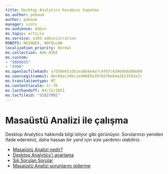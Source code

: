 ```yaml
---
title: Desktop Analytics hesabını kapatma
ms.author: pebaum
author: pebaum
manager: scotv
ms.audience: Admin
ms.topic: article
ms.service: o365-administration
ROBOTS: NOINDEX, NOFOLLOW
localization_priority: Normal
ms.collection: Adm_O365
ms.custom:
- "9000655"
- "2498"
ms.openlocfilehash: a7550e651db1ea0b4e4a7c4f6fc43964b8d9bb09
ms.sourcegitcommit: 8bc60ec34bc1e40685e3976576e04a2623f63a7c
ms.translationtype: MT
ms.contentlocale: tr-TR
ms.lasthandoff: 04/15/2021
ms.locfileid: "51827092"
---
```

# <a name="working-with-desktop-analytics"></a>Masaüstü Analizi ile çalışma

Desktop Analytics hakkında bilgi istiyor gibi görünüyor. Sorularınızı yeniden ifade edersiniz, daha hassas bir yanıt için size yardımcı olabiliriz.

- [Masaüstü Analizi nedir?](https://docs.microsoft.com/configmgr/desktop-analytics/overview)
- [Desktop Analytics'i ayarlama](https://docs.microsoft.com/configmgr/desktop-analytics/set-up)
- [Sık Sorulan Sorular](https://docs.microsoft.com/configmgr/desktop-analytics/faq)
- [Masaüstü Analizi sorunlarını giderme](https://docs.microsoft.com/configmgr/desktop-analytics/troubleshooting)